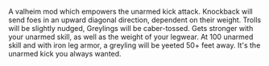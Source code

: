 
A valheim mod which empowers the unarmed kick attack. Knockback will send foes in an upward diagonal direction, dependent on their weight. Trolls will be slightly nudged, Greylings will be caber-tossed. Gets stronger with your unarmed skill, as well as the weight of your legwear. At 100 unarmed skill and with iron leg armor, a greyling will be yeeted 50+ feet away. It's the unarmed kick you always wanted.
